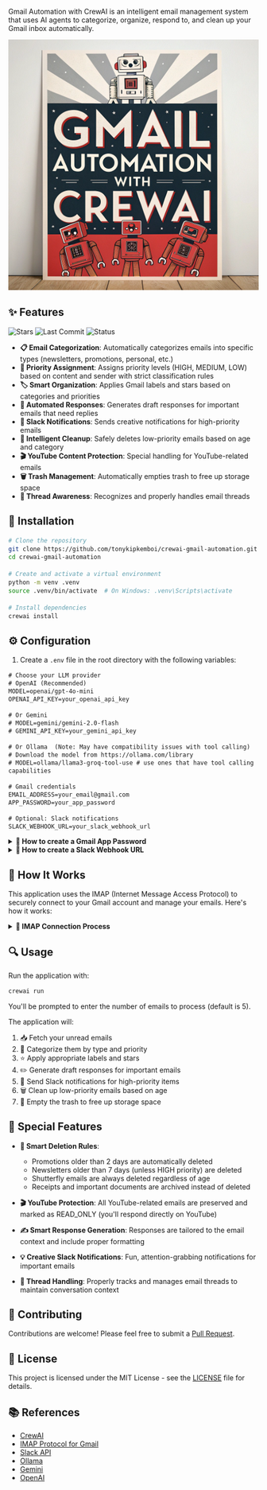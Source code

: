 

Gmail Automation with CrewAI is an intelligent email management system that uses AI agents to categorize, organize, respond to, and clean up your Gmail inbox automatically.

![Gmail Automation](./assets/gmail-automation.jpg)

## ✨ Features

![Stars](https://img.shields.io/github/stars/tonykipkemboi/crewai-gmail-automation?style=social)
![Last Commit](https://img.shields.io/github/last-commit/tonykipkemboi/crewai-gmail-automation) 
![Status](https://img.shields.io/badge/Status-Active-brightgreen)

- **📋 Email Categorization**: Automatically categorizes emails into specific types (newsletters, promotions, personal, etc.)
- **🔔 Priority Assignment**: Assigns priority levels (HIGH, MEDIUM, LOW) based on content and sender with strict classification rules
- **🏷️ Smart Organization**: Applies Gmail labels and stars based on categories and priorities
- **💬 Automated Responses**: Generates draft responses for important emails that need replies
- **📱 Slack Notifications**: Sends creative notifications for high-priority emails
- **🧹 Intelligent Cleanup**: Safely deletes low-priority emails based on age and category
- **🎬 YouTube Content Protection**: Special handling for YouTube-related emails
- **🗑️ Trash Management**: Automatically empties trash to free up storage space
- **🧵 Thread Awareness**: Recognizes and properly handles email threads


## 🚀 Installation

```bash
# Clone the repository
git clone https://github.com/tonykipkemboi/crewai-gmail-automation.git
cd crewai-gmail-automation

# Create and activate a virtual environment
python -m venv .venv
source .venv/bin/activate  # On Windows: .venv\Scripts\activate

# Install dependencies
crewai install
```

## ⚙️ Configuration

1. Create a `.env` file in the root directory with the following variables:

```
# Choose your LLM provider
# OpenAI (Recommended)
MODEL=openai/gpt-4o-mini
OPENAI_API_KEY=your_openai_api_key

# Or Gemini
# MODEL=gemini/gemini-2.0-flash
# GEMINI_API_KEY=your_gemini_api_key

# Or Ollama  (Note: May have compatibility issues with tool calling)
# Download the model from https://ollama.com/library
# MODEL=ollama/llama3-groq-tool-use # use ones that have tool calling capabilities

# Gmail credentials
EMAIL_ADDRESS=your_email@gmail.com
APP_PASSWORD=your_app_password

# Optional: Slack notifications
SLACK_WEBHOOK_URL=your_slack_webhook_url
```

<details>
<summary><b>🔑 How to create a Gmail App Password</b></summary>

1. Go to your Google Account settings at [myaccount.google.com](https://myaccount.google.com/)
2. Select **Security** from the left navigation panel
3. Under "Signing in to Google," find and select **2-Step Verification** (enable it if not already enabled)
4. Scroll to the bottom and find **App passwords**
5. Select **Mail** from the "Select app" dropdown
6. Select **Other (Custom name)** from the "Select device" dropdown
7. Enter `Gmail CrewAI` as the name
8. Click **Generate**
9. Copy the 16-character password that appears (spaces will be removed automatically)
10. Paste this password in your `.env` file as the `APP_PASSWORD` value
11. Click **Done**

**Note**: App passwords can only be created if you have 2-Step Verification enabled on your Google account.
</details>

<details>
<summary><b>🔗 How to create a Slack Webhook URL</b></summary>

1. Go to [api.slack.com/apps](https://api.slack.com/apps)
2. Click **Create New App**
3. Select **From scratch**
4. Enter `Gmail Notifications` as the app name
5. Select your workspace and click **Create App**
6. In the left sidebar, find and click on **Incoming Webhooks**
7. Toggle the switch to **Activate Incoming Webhooks**
8. Click **Add New Webhook to Workspace**
9. Select the channel where you want to receive notifications
10. Click **Allow**
11. Find the **Webhook URL** section and copy the URL that begins with `https://hooks.slack.com/services/`
12. Paste this URL in your `.env` file as the `SLACK_WEBHOOK_URL` value

**Customizing your Slack app (optional):**
1. Go to **Basic Information** in the left sidebar
2. Scroll down to **Display Information**
3. Add an app icon and description
4. Click **Save Changes**

**Note**: You need admin permissions or the ability to install apps in your Slack workspace.
</details>

## 📧 How It Works

This application uses the IMAP (Internet Message Access Protocol) to securely connect to your Gmail account and manage your emails. Here's how it works:

<details>
<summary><b>🔄 IMAP Connection Process</b></summary>

1. **Secure Connection**: The application establishes a secure SSL connection to Gmail's IMAP server (`imap.gmail.com`).

2. **Authentication**: It authenticates using your email address and app password (not your regular Google password).

3. **Mailbox Access**: Once authenticated, it can access your inbox and other mailboxes to:
   - Read unread emails
   - Apply labels
   - Move emails to trash
   - Save draft responses

4. **Safe Disconnection**: After each operation, the connection is properly closed to maintain security.

IMAP allows the application to work with your emails while they remain on Google's servers, unlike POP3 which would download them to your device. This means you can still access all emails through the regular Gmail interface.

**Security Note**: Your credentials are only stored locally in your `.env` file and are never shared with any external services.
</details>

## 🔍 Usage

Run the application with:

```bash
crewai run
```

You'll be prompted to enter the number of emails to process (default is 5).

The application will:
1. 📥 Fetch your unread emails
2. 🔎 Categorize them by type and priority
3. ⭐ Apply appropriate labels and stars
4. ✏️ Generate draft responses for important emails
5. 🔔 Send Slack notifications for high-priority items
6. 🗑️ Clean up low-priority emails based on age
7. 🧹 Empty the trash to free up storage space


## 🌟 Special Features

- **📅 Smart Deletion Rules**: 
  - Promotions older than 2 days are automatically deleted
  - Newsletters older than 7 days (unless HIGH priority) are deleted
  - Shutterfly emails are always deleted regardless of age
  - Receipts and important documents are archived instead of deleted

- **🎬 YouTube Protection**: All YouTube-related emails are preserved and marked as READ_ONLY (you'll respond directly on YouTube)

- **✍️ Smart Response Generation**: Responses are tailored to the email context and include proper formatting

- **💡 Creative Slack Notifications**: Fun, attention-grabbing notifications for important emails

- **🧵 Thread Handling**: Properly tracks and manages email threads to maintain conversation context

## 👥 Contributing

Contributions are welcome! Please feel free to submit a [Pull Request](https://github.com/tonykipkemboi/crewai-gmail-automation/pulls).

## 📄 License

This project is licensed under the MIT License - see the [LICENSE](LICENSE) file for details.

## 📚 References

- [CrewAI](https://github.com/crewAIInc/crewAI/)
- [IMAP Protocol for Gmail](https://support.google.com/mail/answer/7126229)
- [Slack API](https://api.slack.com/messaging/webhooks)
- [Ollama](https://ollama.com/library)
- [Gemini](https://ai.google.com/gemini-api)
- [OpenAI](https://openai.com/api/)

